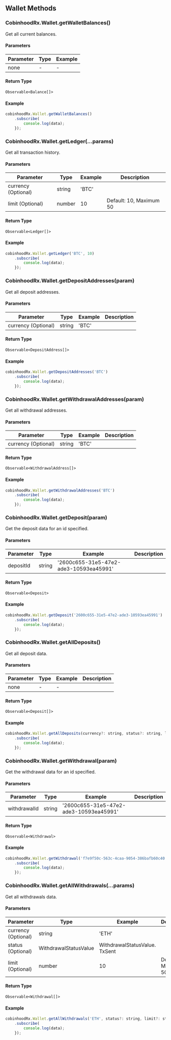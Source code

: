 ## Wallet Methods

### CobinhoodRx.Wallet.getWalletBalances()

Get all current balances.

#### Parameters

| Parameter | Type | Example |
| --------- | ---- | ------- |
| none      | -    | -       |

#### Return Type

`Observable<Balance[]>`

#### Example

```js
cobinhoodRx.Wallet.getWalletBalances()
	.subscribe(
		console.log(data);
	});
```



### CobinhoodRx.Wallet.getLedger(...params)

Get all transaction history.

#### Parameters

| Parameter           | Type   | Example | Description             |
| ------------------- | ------ | ------- | ----------------------- |
| currency (Optional) | string | 'BTC'   |                         |
| limit (Optional)    | number | 10      | Default: 10, Maximum 50 |

#### Return Type

`Observable<Ledger[]>`

#### Example

```js
cobinhoodRx.Wallet.getLedger('BTC', 10)
	.subscribe(
		console.log(data);
	});
```



### CobinhoodRx.Wallet.getDepositAddresses(param)

Get all deposit addresses.

#### Parameters

| Parameter           | Type   | Example | Description |
| ------------------- | ------ | ------- | ----------- |
| currency (Optional) | string | 'BTC'   |             |

#### Return Type

`Observable<DepositAddress[]>`

#### Example

```js
cobinhoodRx.Wallet.getDepositAddresses('BTC')
	.subscribe(
		console.log(data);
	});
```



### CobinhoodRx.Wallet.getWithdrawalAddresses(param)

Get all withdrawal addresses.

#### Parameters

| Parameter           | Type   | Example | Description |
| ------------------- | ------ | ------- | ----------- |
| currency (Optional) | string | 'BTC'   |             |

#### Return Type

`Observable<WithdrawalAddress[]>`

#### Example

```js
cobinhoodRx.Wallet.getWithdrawalAddresses('BTC')
	.subscribe(
		console.log(data);
	});
```



### CobinhoodRx.Wallet.getDeposit(param)

Get the deposit data for an id specified.

#### Parameters

| Parameter | Type   | Example                                | Description |
| --------- | ------ | -------------------------------------- | ----------- |
| depositId | string | '2600c655-31e5-47e2-ade3-10593ea45991' |             |

#### Return Type

`Observable<Deposit>`

#### Example

```js
cobinhoodRx.Wallet.getDeposit('2600c655-31e5-47e2-ade3-10593ea45991')
	.subscribe(
		console.log(data);
	});
```



### CobinhoodRx.Wallet.getAllDeposits()

Get all deposit data.

#### Parameters

| Parameter | Type | Example | Description |
| --------- | ---- | ------- | ----------- |
| none      | -    | -       |             |

#### Return Type

`Observable<Deposit[]>`

#### Example

```js
cobinhoodRx.Wallet.getAllDeposits(currency?: string, status?: string, limit?: string)
	.subscribe(
		console.log(data);
	});
```



### CobinhoodRx.Wallet.getWithdrawal(param)

Get the withdrawal data for an id specified.

#### Parameters

| Parameter    | Type   | Example                                | Description |
| ------------ | ------ | -------------------------------------- | ----------- |
| withdrawalId | string | '2600c655-31e5-47e2-ade3-10593ea45991' |             |

#### Return Type

`Observable<Withdrawal>`

#### Example

```js
cobinhoodRx.Wallet.getWithdrawal('f7e9f50c-563c-4caa-9054-386bafb60c40')
	.subscribe(
		console.log(data);
	});
```



### CobinhoodRx.Wallet.getAllWithdrawals(...params)

Get all withdrawals data.

#### Parameters

| Parameter           | Type                  | Example                       | Description              |
| ------------------- | --------------------- | ----------------------------- | ------------------------ |
| currency (Optional) | string                | 'ETH'                         |                          |
| status (Optional)   | WithdrawalStatusValue | WithdrawalStatusValue. TxSent |                          |
| limit (Optional)    | number                | 10                            | Default: 10,  Maximum 50 |

#### Return Type

`Observable<Withdrawal[]>`

#### Example

```js
cobinhoodRx.Wallet.getAllWithdrawals('ETH', status?: string, limit?: string)
	.subscribe(
		console.log(data);
	});
```

